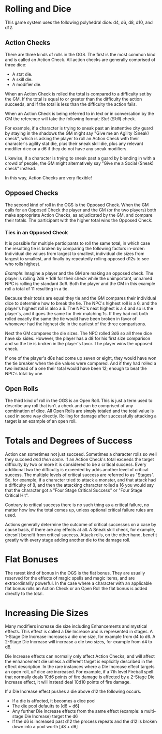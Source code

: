 # Rolling and Dice

This game system uses the following polyhedral dice: d4, d6, d8, d10, and d12.

## Action Checks
There are three kinds of rolls in the OGS. The first is the most common kind and is called an Action Check. All action checks are generally comprised of three dice:

* A stat die.
* A skill die.
* A modifier die.

When an Action Check is rolled the total is compared to a difficulty set by the GM. If the total is equal to or greater than the difficulty the action succeeds, and if the total is less than the difficulty the action fails.

When an Action Check is being referred to in text or in conversation by the GM the reference will take the following format: *Stat* (*Skill*) check.

For example, if a character is trying to sneak past an inattentive city guard by staying in the shadows the GM might say "Give me an Agility (Sneak) check", which is asking the player to roll an Action Check with their character's agility stat die, plus their sneak skill die, plus any relevant modifier dice or a d6 if they do not have any sneak modifiers.

Likewise, if a character is trying to sneak past a guard by blending in with a crowd of people, the GM might alternatively say "Give me a Social (Sneak) check" instead.

In this way, Action Checks are very flexible!

## Opposed Checks
The second kind of roll in the OGS is the Opposed Check. When the GM calls for an Opposed Check the player and the GM (or the two players) both make appropriate Action Checks, as adjudicated by the GM, and compare their totals. The participant with the higher total wins the Opposed Check. 

### Ties in an Opposed Check
It is possible for multiple participants to roll the same total, in which case the resulting tie is broken by comparing the following factors in-order: Individual die values from largest to smallest, individual die sizes from largest to smallest, and finally by repeatedly rolling opposed d12s to see who rolls highest.

*Example*: Imagine a player and the GM are making an opposed check. The player is rolling 2d6 + 1d8 for their check while the unimportant, unnamed NPC is rolling the standard 3d6. Both the player and the GM in this example roll a total of 11 resulting in a tie.

Because their totals are equal they tie and the GM compares their individual dice to determine how to break the tie. The NPC's highest roll is a 6, and the player's highest roll is also a 6. The NPC's next highest is a 4 and so is the player's, and it goes the same for their matching 1s. If they had not both rolled exactly the same the tie would have been broken in favor of whomever had the highest die in the earliest of the three comparisons.

Next the GM compares the die sizes. The NPC rolled 3d6 so all three dice have six sides. However, the player has a d8 for his first size comparison and so the tie is broken in the player's favor. The player wins the opposed check.

If one of the player's d8s had come up seven or eight, they would have won the tie breaker when the die values were compared. And if they had rolled a two instead of a one their total would have been 12; enough to beat the NPC's total by one.

## Open Rolls
The third kind of roll in the OGS is an Open Roll. This is just a term used to describe any roll that isn't a check and can be comprised of any combination of dice. All Open Rolls are simply totaled and the total value is used in some way directly. Rolling for damage after successfully attacking a target is an example of an open roll.

# Totals and Degrees of Success

Action can sometimes not just succeed. Sometimes a character rolls so well they succeed _and then some_. If an Action Check's total exceeds the target difficulty by two or more it is considered to be a critical success. Every additional two the difficulty is exceeded by adds another level of critical success. The multiple levels of critical success are referred to as "Stages". So, for example, if a character tried to attack a monster, and that attack had a difficulty of 8, and then the attacking character rolled a 16 you would say that the character got a "Four Stage Critical Success" or "Four Stage Critical Hit".

Contrary to critical success there is no such thing as a critical failure, no matter how low the total comes up, unless optional critical failure rules are used.

Actions generally determine the outcome of critical successes on a case by cause basis, if there are any effects at all. A Sneak skill check, for example, doesn't benefit from critical success. Attack rolls, on the other hand, benefit greatly with every stage adding another die to the damage roll.

# Flat Bonuses

The rarest kind of bonus in the OGS is the flat bonus. They are usually reserved for the effects of magic spells and magic items, and are extraordinarily powerful. In the case where a character with an applicable flat bonus rolls an Action Check or an Open Roll the flat bonus is added directly to the total.

# Increasing Die Sizes

Many modifiers increase die size including Enhancements and mystical effects. This effect is called a Die Increase and is represented in stages. A 1-Stage Die Increase increases a die one size, for example from d4 to d6. A 2-Stage Die Increase will increase a die two sizes, for example from d4 to d8.

Die Increase effects can normally only affect Action Checks, and will affect the enhancement die unless a different target is explicitly described in the effect description. In the rare instances where a Die Increase effect targets an open roll, *all* dice are increased. For example, if a 7th level Fireball spell that normally deals 10d6 points of fire damage is affected by a 2-Stage Die Increase effect, it will instead deal 10d10 points of fire damage.

If a Die Increase effect pushes a die above d12 the following occurs.

* If a die is affected, it becomes a dice pool
* The die pool defaults to [d8 + d6]
* Any further Die Increase effects from the same effect (example: a multi-stage Die Increase) target the d6
* If the d6 is increased past d12 the process repeats and the d12 is broken down into a pool worth [d8 + d6]
